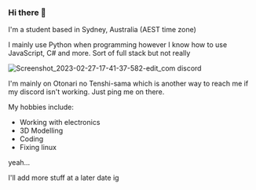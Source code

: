 ### Hi there 👋

I'm a student based in Sydney, Australia (AEST time zone)

I mainly use Python when programming however I know how to use JavaScript, C# and more.
Sort of full stack but not really

![Screenshot_2023-02-27-17-41-37-582-edit_com discord](https://user-images.githubusercontent.com/100825450/224917745-18f9e13d-dad1-4884-bcb2-6282d48cd1c7.jpg)

I'm mainly on Otonari no Tenshi-sama which is another way to reach me if my discord isn't working. Just ping me on there.

My hobbies include:

- Working with electronics
- 3D Modelling 
- Coding 
- Fixing linux 

yeah...

I'll add more stuff at a later date ig
